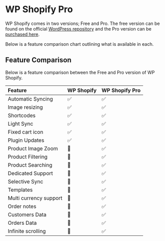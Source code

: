 # WP Shopify Pro

WP Shopify comes in two versions; Free and Pro. The free version can be found on the official [WordPress repository](https://wordpress.org/plugins/wpshopify/) and the Pro version can be [purchased here](https://wpshop.io/purchase).

Below is a feature comparison chart outlining what is available in each.

## Feature Comparison

Below is a feature comparison between the Free and Pro version of WP Shopify.

| Feature                | WP Shopify                     | WP Shopify Pro                 |
| :--------------------- | :----------------------------- | :----------------------------- |
| Automatic Syncing      | <span class="icon-l">✅</span> | <span class="icon-l">✅</span> |
| Image resizing         | <span class="icon-l">✅</span> | <span class="icon-l">✅</span> |
| Shortcodes             | <span class="icon-l">✅</span> | <span class="icon-l">✅</span> |
| Light Sync             | <span class="icon-l">✅</span> | <span class="icon-l">✅</span> |
| Fixed cart icon        | <span class="icon-l">✅</span> | <span class="icon-l">✅</span> |
| Plugin Updates         | <span class="icon-l">✅</span> | <span class="icon-l">✅</span> |
| Product Image Zoom     | <span class="icon-l">🚫</span> | <span class="icon-l">✅</span> |
| Product Filtering      | <span class="icon-l">🚫</span> | <span class="icon-l">✅</span> |
| Product Searching      | <span class="icon-l">🚫</span> | <span class="icon-l">✅</span> |
| Dedicated Support      | <span class="icon-l">🚫</span> | <span class="icon-l">✅</span> |
| Selective Sync         | <span class="icon-l">🚫</span> | <span class="icon-l">✅</span> |
| Templates              | <span class="icon-l">🚫</span> | <span class="icon-l">✅</span> |
| Multi currency support | <span class="icon-l">🚫</span> | <span class="icon-l">✅</span> |
| Order notes            | <span class="icon-l">🚫</span> | <span class="icon-l">✅</span> |
| Customers Data         | <span class="icon-l">🚫</span> | <span class="icon-l">✅</span> |
| Orders Data            | <span class="icon-l">🚫</span> | <span class="icon-l">✅</span> |
| Infinite scrolling     | <span class="icon-l">🚫</span> | <span class="icon-l">✅</span> |
